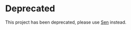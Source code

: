 # Deprecated

This project has been deprecated, please use [Sen](https://github.com/Haruma-VN/Sen) instead.
